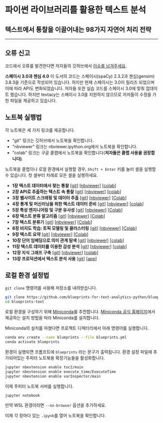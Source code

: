 # 파이썬 라이브러리를 활용한 텍스트 분석

## 텍스트에서 통찰을 이끌어내는 98가지 자연어 처리 전략

-----------------------------------------------------------------------------------

## 오류 신고
코드에서 오류를 발견한다면 저자들의 깃허브에서 [이슈를 남겨주세요](https://github.com/blueprints-for-text-analytics-python/blueprints-text/issues).

**스페이시 3.0과 젠심 4.0**
이 도서의 코드는 스페이시(spaCy) 2.3.2과 젠심(gensim) 3.8.3을 기준으로 작성되어 있습니다. 하지만 현재 스페이시는 3.0이 릴리즈 되었으며 이에 따라 API도 변화되었습니다. 저자들 또한 실습 코드를 스페이시 3.0에 맞춰 업데이트 했습니다. 하지만 textacy는 스페이시 3.0을 지원하지 않으므로 저자들이 수정을 가한 파일을 제공하고 있습니다.

## 노트북 실행법

각 노트북은 세 가지 링크를 제공합니다.
  * "git" 링크는 깃허브에서 노트북을 확인합니다.
  * "nbviewer" 링크는 nbviewer.ipython.org에서 노트북을 확인합니다.
  * "colab" 링크는 구글 콜랩에서 노트북을 확인합니다(**저자들은 콜랩 사용을 권장합니다)**.

노트북을 콜랩이나 로컬 환경에서 실행할 경우, `Shift + Enter` 키를 눌러 셀을 실행할 수 있습니다. 첫 셀부터 차례로 모든 셀을 실행하세요.

  * **1장 텍스트 데이터에서 찾는 통찰**
  [[git](ch01/First_Insights.ipynb)]
  [[nbviewer](https://nbviewer.ipython.org/github/blueprints-for-text-analytics-python/blueprints-text/blob/master/ch01/First_Insights.ipynb)]
  [[colab](https://colab.research.google.com/github/blueprints-for-text-analytics-python/blueprints-text/blob/master/ch01/First_Insights.ipynb)]
  * **2장 API로 추출하는 텍스트 속 통찰**
  [[git](ch02/API_Data_Extraction.ipynb)]
  [[nbviewer](https://nbviewer.ipython.org/github/blueprints-for-text-analytics-python/blueprints-text/blob/master/ch02/API_Data_Extraction.ipynb)]
  [[colab](https://colab.research.google.com/github/blueprints-for-text-analytics-python/blueprints-text/blob/master/ch02/API_Data_Extraction.ipynb)]
  * **3장 웹사이트 스크래핑 및 데이터 추출**
  [[git](ch03/Scraping_Extraction.ipynb)]
  [[nbviewer](https://nbviewer.ipython.org/github/blueprints-for-text-analytics-python/blueprints-text/blob/master/ch03/Scraping_Extraction.ipynb)]
  [[Colab](https://colab.research.google.com/github/blueprints-for-text-analytics-python/blueprints-text/blob/master/ch03/Scraping_Extraction.ipynb)]
  * **4장 통계 및 머신러닝을 위한 텍스트 데이터 준비**
  [[git](ch04/Data_Preparation.ipynb)]
  [[nbviewer](https://nbviewer.ipython.org/github/blueprints-for-text-analytics-python/blueprints-text/blob/master/ch04/Data_Preparation.ipynb)]
  [[colab](https://colab.research.google.com/github/blueprints-for-text-analytics-python/blueprints-text/blob/master/ch04/Data_Preparation.ipynb)]
  * **5장 특성 엔지니어링 및 구문 유사성**
  [[git](ch05/Feature_Engineering_Similarity.ipynb)]
  [[nbviewer](https://nbviewer.ipython.org/github/blueprints-for-text-analytics-python/blueprints-text/blob/master/ch05/Feature_Engineering_Similarity.ipynb)]
  [[Colab](https://colab.research.google.com/github/blueprints-for-text-analytics-python/blueprints-text/blob/master/ch05/Feature_Engineering_Similarity.ipynb)]
  * **6장 텍스트 분류 알고리즘**
  [[git](ch06/Text_Classification.ipynb)]
  [[nbviewer](https://nbviewer.ipython.org/github/blueprints-for-text-analytics-python/blueprints-text/blob/master/ch06/Text_Classification.ipynb)]
  [[Colab](https://colab.research.google.com/github/blueprints-for-text-analytics-python/blueprints-text/blob/master/ch06/Text_Classification.ipynb)]
  * **7장 텍스트 분류기**
  [[git](ch07/Explainable_AI.ipynb)]
  [[nbviewer](https://nbviewer.ipython.org/github/blueprints-for-text-analytics-python/blueprints-text/blob/master/ch07/Explainable_AI.ipynb)]
  [[Colab](https://colab.research.google.com/github/blueprints-for-text-analytics-python/blueprints-text/blob/master/ch07/Explainable_AI.ipynb)]
  * **8장 비지도 학습: 토픽 모델링 및 클러스터링**
  [[git](ch08/Topic_Modeling_Clustering.ipynb)]
  [[nbviewer](https://nbviewer.ipython.org/github/blueprints-for-text-analytics-python/blueprints-text/blob/master/ch08/Topic_Modeling_Clustering.ipynb)]
  [[Colab](https://colab.research.google.com/github/blueprints-for-text-analytics-python/blueprints-text/blob/master/ch08/Topic_Modeling_Clustering.ipynb)]
  * **9장 텍스트 요약**
  [[git](ch09/Text_Summarization.ipynb)]
  [[nbviewer](https://nbviewer.ipython.org/github/blueprints-for-text-analytics-python/blueprints-text/blob/master/ch09/Text_Summarization.ipynb)]
  [[Colab](https://colab.research.google.com/github/blueprints-for-text-analytics-python/blueprints-text/blob/master/ch09/Text_Summarization.ipynb)]
  * **10장 단어 임베딩으로 의미 관계 탐색**
  [[git](ch10/Embeddings.ipynb)]
  [[nbviewer](https://nbviewer.ipython.org/github/blueprints-for-text-analytics-python/blueprints-text/blob/master/ch10/Embeddings.ipynb)]
  [[colab](https://colab.research.google.com/github/blueprints-for-text-analytics-python/blueprints-text/blob/master/ch10/Embeddings.ipynb)]
  * **11장 텍스트 데이터를 이용한 감성 분석**
  [[git](ch11/Sentiment_Analysis.ipynb)]
  [[nbviewer](https://nbviewer.ipython.org/github/blueprints-for-text-analytics-python/blueprints-text/blob/master/ch11/Sentiment_Analysis.ipynb)]
  [[colab](https://colab.research.google.com/github/blueprints-for-text-analytics-python/blueprints-text/blob/master/ch11/Sentiment_Analysis.ipynb)]
  * **12장 지식 그래프 구축**
  [[git](ch12/Knowledge_Graph.ipynb)]
  [[nbviewer](https://nbviewer.ipython.org/github/blueprints-for-text-analytics-python/blueprints-text/blob/master/ch12/Knowledge_Graph.ipynb)]
  [[colab](https://colab.research.google.com/github/blueprints-for-text-analytics-python/blueprints-text/blob/master/ch12/Knowledge_Graph.ipynb)]
  * **13장 프로덕션에서 텍스트 분석 사용**
  [[git](ch13/)]
  [[app](https://github.com/blueprints-for-text-analytics-python/sentiment-app)]


## 로컬 환경 설정법

`git clone` 명령어를 사용해 저장소를 내려받습니다.
```sh
git clone https://github.com/blueprints-for-text-analytics-python/blueprints-text.git
cd blueprints-text
```

로컬 환경을 구성하기 위해 [Miniconda](https://docs.conda.io/en/latest/miniconda.html)를 추천합니다. [Miniconda 공식 홈페이지](https://docs.conda.io/en/latest/miniconda.html)에서 제공하는 설치 방법을 따라 Miniconda를 설치합니다.

Miniconda의 설치를 마쳤다면 프로젝트 디렉터리에서 아래 명령어를 실행합니다.

```sh
conda env create --name blueprints --file blueprints.yml
conda activate blueprints
```

환경이 실행되면 프롬프트에 `blueprints` 라는 문구가 출력됩니다. 환경 설정 파일에 추가되어있는 주피터 노트북용 확장기능들을 활성화합니다.

```sh
jupyter nbextension enable toc2/main
jupyter nbextension enable execute_time/ExecuteTime
jupyter nbextension enable varInspector/main
```

이제 주피터 노트북 서버를 실행합니다.

```sh
jupyter notebook
```

만약 WSL 환경이라면 `--no-browser` 옵션을 추가하세요.

이제 각 장마다 있는 `.ipynb`를 열어 노트북을 확인합니다.
